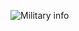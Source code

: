 
![Military info](https://vsateams.invisionapp.com/share/FJW9OGY2B9A#/410215995_Military_Information_1)

